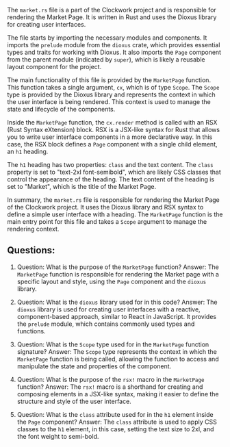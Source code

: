 The `market.rs` file is a part of the Clockwork project and is responsible for rendering the Market Page. It is written in Rust and uses the Dioxus library for creating user interfaces.

The file starts by importing the necessary modules and components. It imports the `prelude` module from the `dioxus` crate, which provides essential types and traits for working with Dioxus. It also imports the `Page` component from the parent module (indicated by `super`), which is likely a reusable layout component for the project.

The main functionality of this file is provided by the `MarketPage` function. This function takes a single argument, `cx`, which is of type `Scope`. The `Scope` type is provided by the Dioxus library and represents the context in which the user interface is being rendered. This context is used to manage the state and lifecycle of the components.

Inside the `MarketPage` function, the `cx.render` method is called with an RSX (Rust Syntax eXtension) block. RSX is a JSX-like syntax for Rust that allows you to write user interface components in a more declarative way. In this case, the RSX block defines a `Page` component with a single child element, an `h1` heading.

The `h1` heading has two properties: `class` and the text content. The `class` property is set to "text-2xl font-semibold", which are likely CSS classes that control the appearance of the heading. The text content of the heading is set to "Market", which is the title of the Market Page.

In summary, the `market.rs` file is responsible for rendering the Market Page of the Clockwork project. It uses the Dioxus library and RSX syntax to define a simple user interface with a heading. The `MarketPage` function is the main entry point for this file and takes a `Scope` argument to manage the rendering context.

## Questions:

1. Question: What is the purpose of the `MarketPage` function?
   Answer: The `MarketPage` function is responsible for rendering the Market page with a specific layout and style, using the `Page` component and the `dioxus` library.

2. Question: What is the `dioxus` library used for in this code?
   Answer: The `dioxus` library is used for creating user interfaces with a reactive, component-based approach, similar to React in JavaScript. It provides the `prelude` module, which contains commonly used types and functions.

3. Question: What is the `Scope` type used for in the `MarketPage` function signature?
   Answer: The `Scope` type represents the context in which the `MarketPage` function is being called, allowing the function to access and manipulate the state and properties of the component.

4. Question: What is the purpose of the `rsx!` macro in the `MarketPage` function?
   Answer: The `rsx!` macro is a shorthand for creating and composing elements in a JSX-like syntax, making it easier to define the structure and style of the user interface.

5. Question: What is the `class` attribute used for in the `h1` element inside the `Page` component?
   Answer: The `class` attribute is used to apply CSS classes to the `h1` element, in this case, setting the text size to 2xl, and the font weight to semi-bold.
